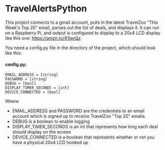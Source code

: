# TravelAlertsPython

This project connects to a gmail account, pulls in the latest TravelZoo "This Week's Top 20" email, parses out the list of deals, and displays it. It can run on a Raspberry Pi, and output is configured to display to a 20x4 LCD display like this one: https://amzn.to/41lqyQz.

You need a config.py file in the directory of the project, which should look like this:

#### config.py:
```
EMAIL_ADDRESS = [string]
PASSWORD = [string]
DEBUG = [bool]
DISPLAY_TIMER_SECONDS = [int]
DEVICE_CONNECTED = [bool]
```
Where
* EMAIL_ADDRESS and PASSWORD are the credentials to an email account which is signed up to receive TravelZoo "Top 20" emails.
* DEBUG is a boolean to enable logging
* DISPLAY_TIMER_SECONDS is an int that represents how long each deal should display on the screen
* DEVICE_CONNECTED is a boolean that represents whether or not you have a physical 20x4 LCD hooked up

